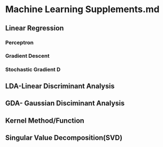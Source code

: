 # Machine Learning Supplements.md

## Linear Regression

### Perceptron

### Gradient Descent

### Stochastic Gradient D

## LDA-Linear Discriminant Analysis

## GDA- Gaussian Disciminant Analysis


## Kernel Method/Function



## Singular Value Decomposition(SVD)
